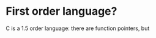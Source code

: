 First order language?
=====================

C is a 1.5 order language: there are function pointers, but

